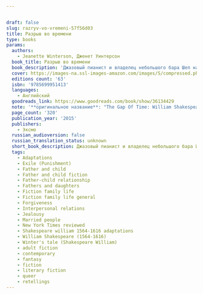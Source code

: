 ```yaml
---


draft: false
slug: razryv-vo-vremeni-57f56d03
title: Разрыв во времени
type: books
params:
  authors:
    - Jeanette Winterson, Дженет Уинтерсон
  book_title: Разрыв во времени
  book_description: 'Джазовый пианист и владелец небольшого бара Шеп находит подброшенную к больнице девочку-младенца — вместе с чемоданом денег. Шеп удочерит Пердиту, вырастит как свою и вложит в нее всю душу. Оба они не будут догадываться о том, что Пердита — брошенное дитя ревности. Ее настоящий отец — жестокий руководитель финансовой компании, приревновавший жену к лучшему другу. Удастся ли Пердите сомкнуть разрыв во времени и узнать правду о своем происхождении? The Winter’s Tale is one of Shakespeare’s “late plays.” It tells the story of a king whose jealousy results in the banishment of his baby daughter and the death of his beautiful wife. His daughter is found and brought up by a shepherd on the Bohemian coast, but through a series of extraordinary events, father and daughter, and eventually mother too, are reunited. In The Gap of Time, Jeanette Winterson’s cover version of The Winter’s Tale, we move from London, a city reeling after the 2008 financial crisis, to a storm-ravaged American city called New Bohemia. Her story is one of childhood friendship, money, status, technology and the elliptical nature of time. Written with energy and wit, this is a story of the consuming power of jealousy on the one hand, and redemption and the enduring love of a lost child on the other.'
  cover: https://images-na.ssl-images-amazon.com/images/S/compressed.photo.goodreads.com/books/1503860333i/36134429.jpg
  editions count: '63'
  isbn: '9785699951413'
  languages:
    - Английский
  goodreads_link: https://www.goodreads.com/book/show/36134429
  note: '**оригинальное название**: "The Gap Of Time: William Shakespeare'' The Winter''s Tale Retold: A Novel (hogarth Shakespeare)"'
  page_count: '320'
  publication_year: '2015'
  publishers:
    - Эксмо
  russian_audioversion: false
  russian_translation_status: unknown
  short_book_description: Джазовый пианист и владелец небольшого бара Шеп находит подброшенную к больнице девочку-младенца — вместе с чемоданом денег. Шеп удочерит Пердиту, вырастит как свою и вложит в нее всю душу...
  tags:
    - Adaptations
    - Exile (Punishment)
    - Father and child
    - Father and child fiction
    - Father-child relationship
    - Fathers and daughters
    - Fiction family life
    - Fiction family life general
    - Forgiveness
    - Interpersonal relations
    - Jealousy
    - Married people
    - New York Times reviewed
    - Shakespeare william 1564-1616 adaptations
    - William Shakespeare (1564-1616)
    - Winter's tale (Shakespeare William)
    - adult fiction
    - contemporary
    - fantasy
    - fiction
    - literary fiction
    - queer
    - retellings
---
```

